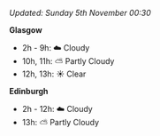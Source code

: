 *Updated: Sunday 5th November 00:30*

**Glasgow**

* 2h - 9h: :cloud: Cloudy
* 10h, 11h: :partly_sunny: Partly Cloudy
* 12h, 13h: :sunny: Clear

**Edinburgh**

* 2h - 12h: :cloud: Cloudy
* 13h: :partly_sunny: Partly Cloudy
